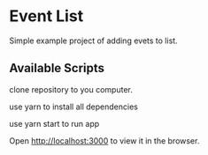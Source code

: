 # Event List

Simple example project of adding evets to list. 

## Available Scripts

clone repository to you computer.

use yarn to install all dependencies

use yarn start to run app

Open [http://localhost:3000](http://localhost:3000) to view it in the browser.

